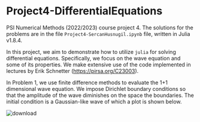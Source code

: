 # Project4-DifferentialEquations
PSI Numerical Methods (2022/2023) course project 4. The solutions for the problems are in the file ``Project4-SercanHusnugil.ipynb`` file, written in Julia v1.8.4.

In this project, we aim to demonstrate how to utilize `julia` for solving differential equations. Specifically, we focus on the wave equation and some of its properties. We make extensive use of the code implemented in lectures by Erik Schnetter (https://pirsa.org/C23003).

In Problem 1, we use finite difference methods to evaluate the 1+1 dimensional wave equation. We impose Dirichlet boundary conditions so that the amplitude of the wave diminishes on the space the boundaries. The initial condition is a Gaussian-like wave of which a plot is shown below.  

![download](https://user-images.githubusercontent.com/122399037/221422243-c5a8091a-1340-4ff2-b9a6-648ec6add087.png)
